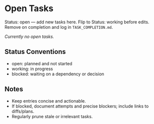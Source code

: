 # Open Tasks

Status: open — add new tasks here. Flip to Status: working before edits. Remove on completion and log in `TASK_COMPLETION.md`.

*Currently no open tasks.*

## Status Conventions
- open: planned and not started
- working: in progress
- blocked: waiting on a dependency or decision

## Notes
- Keep entries concise and actionable.
- If blocked, document attempts and precise blockers; include links to diffs/plans.
- Regularly prune stale or irrelevant tasks.
